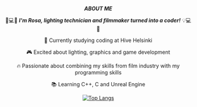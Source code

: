 <div align="center"> 

***ABOUT ME***

:movie_camera::computer::bulb:  ***I'm Rosa, lighting technician and filmmaker turned into a coder!*** :bulb::computer::movie_camera:

:honeybee:    Currently studying coding at Hive Helsinki 

:video_game:    Excited about lighting, graphics and game development

:fire:    Passionate about combining my skills from film industry with my programming skills

:books:    Learning C++, C and Unreal Engine








[![Top Langs](https://github-readme-stats.vercel.app/api/top-langs/?username=rosamakinen&layout=compact&theme=vision-friendly-dark)](https://github.com/username/github-readme-stats)

<div>


<!--
**rosamakinen/rosamakinen** is a ✨ _special_ ✨ repository because its `README.md` (this file) appears on your GitHub profile.

Here are some ideas to get you started:

- 🔭 I’m currently working on ...
- 🌱 I’m currently learning ...
- 👯 I’m looking to collaborate on ...
- 🤔 I’m looking for help with ...
- 💬 Ask me about ...
- 📫 How to reach me: ...
- 😄 Pronouns: ...
- ⚡ Fun fact: ...
-->
